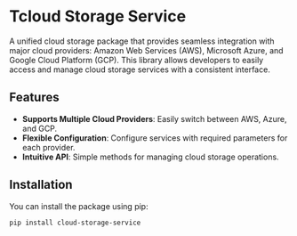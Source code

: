 # Tcloud Storage Service

A unified cloud storage package that provides seamless integration with major cloud providers: Amazon Web Services (AWS), Microsoft Azure, and Google Cloud Platform (GCP). This library allows developers to easily access and manage cloud storage services with a consistent interface.

## Features

- **Supports Multiple Cloud Providers**: Easily switch between AWS, Azure, and GCP.
- **Flexible Configuration**: Configure services with required parameters for each provider.
- **Intuitive API**: Simple methods for managing cloud storage operations.

## Installation

You can install the package using pip:

```bash
pip install cloud-storage-service
